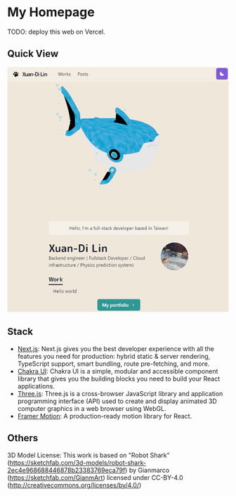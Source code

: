 # My Homepage
TODO: deploy this web on Vercel.

## Quick View
![Preview](public/quickView.PNG)

## Stack
- [Next.js](https://nextjs.org/): Next.js gives you the best developer experience with all the features you need for production: hybrid static & server rendering, TypeScript support, smart bundling, route pre-fetching, and more.
- [Chakra UI](https://chakra-ui.com/): Chakra UI is a simple, modular and accessible component library that gives you the building blocks you need to build your React applications.
- [Three.js](https://threejs.org/): Three.js is a cross-browser JavaScript library and application programming interface (API) used to create and display animated 3D computer graphics in a web browser using WebGL.
- [Framer Motion](https://github.com/framer/motion): A production-ready motion library for React.

## Others
3D Model License: This work is based on "Robot Shark" (https://sketchfab.com/3d-models/robot-shark-2ec4e968688446878b23383769eca79f) by Gianmarco (https://sketchfab.com/GianmArt) licensed under CC-BY-4.0 (http://creativecommons.org/licenses/by/4.0/)

